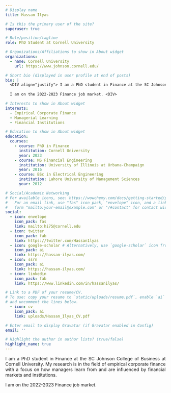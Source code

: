 ```yaml
---
# Display name
title: Hassan Ilyas

# Is this the primary user of the site?
superuser: true

# Role/position/tagline
role: PhD Student at Cornell University

# Organizations/Affiliations to show in About widget
organizations:
  - name: Cornell University
    url: https://www.johnson.cornell.edu/

# Short bio (displayed in user profile at end of posts)
bio: | 
  <DIV align="justify"> I am a PhD student in Finance at the SC Johnson College of Business at Cornell University. My research is in the field of empirical corporate finance with a focus on   how managers learn from and are influenced by financial markets and institutions.
 
  I am on the 2022-2023 Finance job market. <DIV>

# Interests to show in About widget
interests:
  - Empirical Corporate Finance
  - Managerial Learning
  - Financial Institutions

# Education to show in About widget
education:
  courses:
    - course: PhD in Finance
      institution: Cornell University
      year: 2023
    - course: MS Financial Engineering
      institution: University of Illinois at Urbana-Champaign
      year: 2016
    - course: BSc in Electrical Engineering
      institution: Lahore University of Management Sciences
      year: 2012

# Social/Academic Networking
# For available icons, see: https://wowchemy.com/docs/getting-started/page-builder/#icons
#   For an email link, use "fas" icon pack, "envelope" icon, and a link in the
#   form "mailto:your-email@example.com" or "/#contact" for contact widget.
social:
  - icon: envelope
    icon_pack: fas
    link: mailto:hi75@cornell.edu
  - icon: twitter
    icon_pack: fab
    link: https://twitter.com/Hassan1lyas
  - icon: google-scholar # Alternatively, use `google-scholar` icon from `ai` icon pack
    icon_pack: ai
    link: https://hassan-ilyas.com/
  - icon: ssrn
    icon_pack: ai
    link: https://hassan-ilyas.com/
  - icon: linkedin
    icon_pack: fab
    link: https://www.linkedin.com/in/hassanilyas/

# Link to a PDF of your resume/CV.
# To use: copy your resume to `static/uploads/resume.pdf`, enable `ai` icons in `params.toml`,
# and uncomment the lines below.
  - icon: cv
    icon_pack: ai
    link: uploads/Hassan_Ilyas_CV.pdf

# Enter email to display Gravatar (if Gravatar enabled in Config)
email: ''

# Highlight the author in author lists? (true/false)
highlight_name: true
---
```

<DIV align="justify"> 
I am a PhD student in Finance at the SC Johnson College of Business at Cornell University. My research is in the field of empirical corporate finance with a focus on how managers learn from and are influenced by financial markets and institutions.

I am on the 2022-2023 Finance job market.
<DIV> 
<!-- {{< icon name="download" pack="fas" >}} Download my {{< staticref "uploads/Hassan_Ilyas_CV.pdf" "newtab" >}}resumé{{< /staticref >}}. -->
